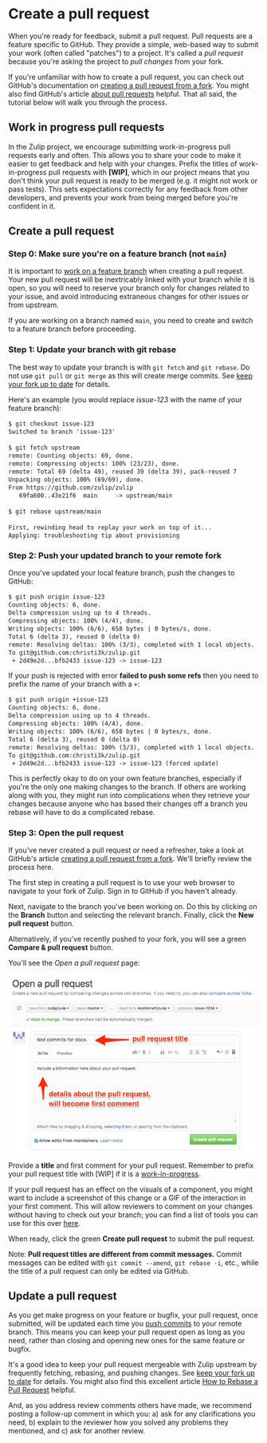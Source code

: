 # Create a pull request

When you're ready for feedback, submit a pull request. Pull requests
are a feature specific to GitHub. They provide a simple, web-based way
to submit your work (often called "patches") to a project. It's called
a *pull request* because you're asking the project to *pull changes*
from your fork.

If you're unfamiliar with how to create a pull request, you can check
out GitHub's documentation on
[creating a pull request from a fork][github-help-create-pr-fork]. You
might also find GitHub's article
[about pull requests][github-help-about-pr] helpful. That all said,
the tutorial below will walk you through the process.

## Work in progress pull requests

In the Zulip project, we encourage submitting work-in-progress pull
requests early and often. This allows you to share your code to make
it easier to get feedback and help with your changes. Prefix the
titles of work-in-progress pull requests with **[WIP]**, which in our
project means that you don't think your pull request is ready to be
merged (e.g. it might not work or pass tests). This sets expectations
correctly for any feedback from other developers, and prevents your
work from being merged before you're confident in it.

## Create a pull request

### Step 0: Make sure you're on a feature branch (not `main`)

It is important to [work on a feature
branch](using.html#work-on-a-feature-branch) when creating a pull
request. Your new pull request will be inextricably linked with your
branch while it is open, so you will need to reserve your branch only
for changes related to your issue, and avoid introducing extraneous
changes for other issues or from upstream.

If you are working on a branch named `main`, you need to create and
switch to a feature branch before proceeding.

### Step 1: Update your branch with git rebase

The best way to update your branch is with `git fetch` and `git rebase`. Do not
use `git pull` or `git merge` as this will create merge commits. See [keep your
fork up to date][keep-up-to-date] for details.

Here's an example (you would replace *issue-123* with the name of your feature branch):

```console
$ git checkout issue-123
Switched to branch 'issue-123'

$ git fetch upstream
remote: Counting objects: 69, done.
remote: Compressing objects: 100% (23/23), done.
remote: Total 69 (delta 49), reused 39 (delta 39), pack-reused 7
Unpacking objects: 100% (69/69), done.
From https://github.com/zulip/zulip
   69fa600..43e21f6  main     -> upstream/main

$ git rebase upstream/main

First, rewinding head to replay your work on top of it...
Applying: troubleshooting tip about provisioning
```

### Step 2: Push your updated branch to your remote fork

Once you've updated your local feature branch, push the changes to GitHub:

```console
$ git push origin issue-123
Counting objects: 6, done.
Delta compression using up to 4 threads.
Compressing objects: 100% (4/4), done.
Writing objects: 100% (6/6), 658 bytes | 0 bytes/s, done.
Total 6 (delta 3), reused 0 (delta 0)
remote: Resolving deltas: 100% (3/3), completed with 1 local objects.
To git@github.com:christi3k/zulip.git
 + 2d49e2d...bfb2433 issue-123 -> issue-123
```

If your push is rejected with error **failed to push some refs** then you need
to prefix the name of your branch with a `+`:

```console
$ git push origin +issue-123
Counting objects: 6, done.
Delta compression using up to 4 threads.
Compressing objects: 100% (4/4), done.
Writing objects: 100% (6/6), 658 bytes | 0 bytes/s, done.
Total 6 (delta 3), reused 0 (delta 0)
remote: Resolving deltas: 100% (3/3), completed with 1 local objects.
To git@github.com:christi3k/zulip.git
 + 2d49e2d...bfb2433 issue-123 -> issue-123 (forced update)
```

This is perfectly okay to do on your own feature branches, especially if you're
the only one making changes to the branch. If others are working along with
you, they might run into complications when they retrieve your changes because
anyone who has based their changes off a branch you rebase will have to do a
complicated rebase.

### Step 3: Open the pull request

If you've never created a pull request or need a refresher, take a look at
GitHub's article [creating a pull request from a
fork][github-help-create-pr-fork]. We'll briefly review the process here.

The first step in creating a pull request is to use your web browser to
navigate to your fork of Zulip. Sign in to GitHub if you haven't already.

Next, navigate to the branch you've been working on. Do this by clicking on the
**Branch** button and selecting the relevant branch. Finally, click the **New
pull request** button.

Alternatively, if you've recently pushed to your fork, you will see a green
**Compare & pull request** button.

You'll see the *Open a pull request* page:

![images-create-pr]

Provide a **title** and first comment for your pull request. Remember to prefix
your pull request title with [WIP] if it is a [work-in-progress][wip-prs].

If your pull request has an effect on the visuals of a component, you might want
to include a screenshot of this change or a GIF of the interaction in your first
comment. This will allow reviewers to comment on your changes without having to
check out your branch; you can find a list of tools you can use for this over
[here][screenshots-gifs].

When ready, click the green **Create pull request** to submit the pull request.

Note: **Pull request titles are different from commit messages.** Commit
messages can be edited with `git commit --amend`, `git rebase -i`, etc., while
the title of a pull request can only be edited via GitHub.

## Update a pull request

As you get make progress on your feature or bugfix, your pull request, once
submitted, will be updated each time you [push commits][self-push-commits] to
your remote branch. This means you can keep your pull request open as long as
you need, rather than closing and opening new ones for the same feature or
bugfix.

It's a good idea to keep your pull request mergeable with Zulip upstream by
frequently fetching, rebasing, and pushing changes. See [keep your fork up to
date][keep-up-to-date] for details. You might also find this excellent
article [How to Rebase a Pull Request][edx-howto-rebase-pr] helpful.

And, as you address review comments others have made, we recommend posting a
follow-up comment in which you: a) ask for any clarifications you need, b)
explain to the reviewer how you solved any problems they mentioned, and c) ask
for another review.

[edx-howto-rebase-pr]: https://github.com/edx/edx-platform/wiki/How-to-Rebase-a-Pull-Request
[github-help-about-pr]: https://help.github.com/en/articles/about-pull-requests
[github-help-create-pr-fork]: https://help.github.com/en/articles/creating-a-pull-request-from-a-fork
[images-create-pr]: ../images/zulip-open-pr.png
[keep-up-to-date]: ../git/using.html#keep-your-fork-up-to-date
[self-push-commits]: ../git/using.html#push-your-commits-to-github
[screenshots-gifs]: ../tutorials/screenshot-and-gif-software.md
[wip-prs]: #work-in-progress-pull-requests
